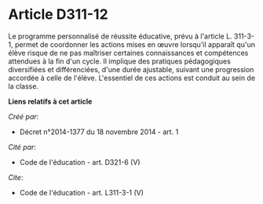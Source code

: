 # Article D311-12

Le programme personnalisé de réussite éducative, prévu à l'article L. 311-3-1, permet de coordonner les actions mises en
œuvre lorsqu'il apparaît qu'un élève risque de ne pas maîtriser certaines connaissances et compétences attendues à la fin
d'un cycle. Il implique des pratiques pédagogiques diversifiées et différenciées, d'une durée ajustable, suivant une
progression accordée à celle de l'élève. L'essentiel de ces actions est conduit au sein de la classe.

**Liens relatifs à cet article**

_Créé par_:

  - Décret n°2014-1377 du 18 novembre 2014 - art. 1

_Cité par_:

  - Code de l'éducation - art. D321-6 (V)

_Cite_:

  - Code de l'éducation - art. L311-3-1 (V)
